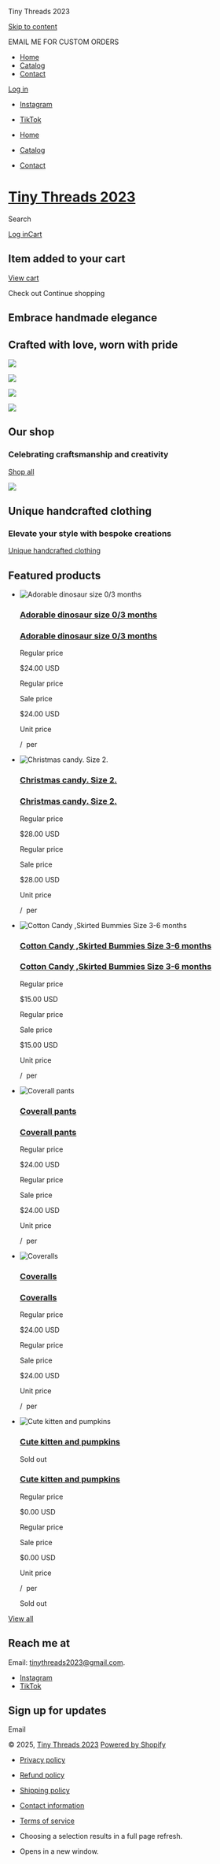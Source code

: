 Tiny Threads 2023


[Skip to content](#MainContent)

EMAIL ME FOR CUSTOM ORDERS

* [Home](/)
* [Catalog](/collections/all)
* [Contact](/pages/contact)

[Log in](https://tinythreads2023.shop/customer_authentication/redirect?locale=en®ion_country=US)

* [Instagram](http://instagram.com/shopify)
* [TikTok](https://tiktok.com/@shopify)



* [Home](/)
* [Catalog](/collections/all)
* [Contact](/pages/contact)

[Tiny Threads 2023](/)
======================

Search

[Log in](https://tinythreads2023.shop/customer_authentication/redirect?locale=en®ion_country=US)[Cart](/cart)



Item added to your cart
-----------------------

[View cart](/cart)


Check out
Continue shopping



Embrace handmade elegance
-------------------------

Crafted with love, worn with pride
----------------------------------

![](//tinythreads2023.shop/cdn/shop/files/37800.jpg?v=1725063238&width=3200)

![](//tinythreads2023.shop/cdn/shop/files/1000004001.jpg?v=1725115282&width=3200)

![](//tinythreads2023.shop/cdn/shop/files/1000003990.jpg?v=1725115282&width=3200)

![](//tinythreads2023.shop/cdn/shop/files/1000004407.jpg?v=1725115217&width=1500)

Our shop
--------

### Celebrating craftsmanship and creativity

[Shop all](/collections/all)

![](//tinythreads2023.shop/cdn/shop/files/rn-image_picker_lib_temp_c7b277d5-b0c0-449a-8a7d-42b518e6ee3b.jpg?v=1724957492&width=1500)

Unique handcrafted clothing
---------------------------

### Elevate your style with bespoke creations

[Unique handcrafted clothing](/pages/contact)

Featured products
-----------------

* ![Adorable dinosaur size 0/3 months](//tinythreads2023.shop/cdn/shop/files/rn-image_picker_lib_temp_6414e117-bd53-4184-ac28-0886d20849cd.jpg?v=1725801176&width=533)

  ### [Adorable dinosaur size 0/3 months](/products/adorable-dinosaur)

  ### [Adorable dinosaur size 0/3 months](/products/adorable-dinosaur)

  Regular price

  $24.00 USD

  Regular price


  Sale price

  $24.00 USD

  Unit price


  /
   per
* ![Christmas candy. Size 2.](//tinythreads2023.shop/cdn/shop/files/20231210-182123.jpg?v=1731882199&width=533)

  ### [Christmas candy. Size 2.](/products/christmas-candy-size-2)

  ### [Christmas candy. Size 2.](/products/christmas-candy-size-2)

  Regular price

  $28.00 USD

  Regular price


  Sale price

  $28.00 USD

  Unit price


  /
   per
* ![Cotton Candy ,Skirted Bummies Size 3-6 months](//tinythreads2023.shop/cdn/shop/files/rn-image_picker_lib_temp_5aab26f2-864a-412e-8370-86c8937d36f7.jpg?v=1725805166&width=533)

  ### [Cotton Candy ,Skirted Bummies Size 3-6 months](/products/cotton-candy-skirted-bummies-size-3-6-months)

  ### [Cotton Candy ,Skirted Bummies Size 3-6 months](/products/cotton-candy-skirted-bummies-size-3-6-months)

  Regular price

  $15.00 USD

  Regular price


  Sale price

  $15.00 USD

  Unit price


  /
   per
* ![Coverall pants](//tinythreads2023.shop/cdn/shop/files/rn-image_picker_lib_temp_fd9e906b-2639-4fc3-8a33-be92e42ddd11.jpg?v=1725800355&width=533)

  ### [Coverall pants](/products/coverall-pants)

  ### [Coverall pants](/products/coverall-pants)

  Regular price

  $24.00 USD

  Regular price


  Sale price

  $24.00 USD

  Unit price


  /
   per
* ![Coveralls](//tinythreads2023.shop/cdn/shop/files/17257991799262589371852672177961.jpg?v=1725799236&width=533)

  ### [Coveralls](/products/untitled-aug31_14-43)

  ### [Coveralls](/products/untitled-aug31_14-43)

  Regular price

  $24.00 USD

  Regular price


  Sale price

  $24.00 USD

  Unit price


  /
   per
* ![Cute kitten and pumpkins](//tinythreads2023.shop/cdn/shop/files/PhotoRoom-20230911-103728.png?v=1726230284&width=533)

  ### [Cute kitten and pumpkins](/products/cute-kitten-and-pumpkins)

  Sold out

  ### [Cute kitten and pumpkins](/products/cute-kitten-and-pumpkins)

  Regular price

  $0.00 USD

  Regular price


  Sale price

  $0.00 USD

  Unit price


  /
   per

  Sold out

[View all](/collections/all)



Reach me at
-----------

Email: tinythreads2023@gmail.com.

* [Instagram](http://instagram.com/shopify)
* [TikTok](https://tiktok.com/@shopify)

Sign up for updates
-------------------

Email

© 2025, [Tiny Threads 2023](/)
[Powered by Shopify](https://www.shopify.com?utm_campaign=poweredby&utm_medium=shopify&utm_source=onlinestore)

* [Privacy policy](/policies/privacy-policy)
* [Refund policy](/policies/refund-policy)
* [Shipping policy](/policies/shipping-policy)
* [Contact information](/policies/contact-information)
* [Terms of service](/policies/terms-of-service)

* Choosing a selection results in a full page refresh.
* Opens in a new window.